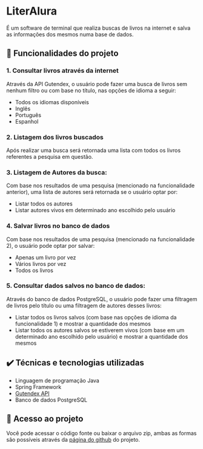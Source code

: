 # LiterAlura
É um software de terminal que realiza buscas de livros na internet e salva as informações dos mesmos numa base de dados.

## 🔨 Funcionalidades do projeto
### 1. Consultar livros através da internet
Através da API Gutendex, o usuário pode fazer uma busca de livros sem nenhum filtro ou com base no título, nas opções de idioma a seguir:  
- Todos os idiomas disponíveis
- Inglês  
- Português
- Espanhol
### 2. Listagem dos livros buscados
Após realizar uma busca será retornada uma lista com todos os livros referentes a pesquisa em questão.
### 3. Listagem de Autores da busca:
Com base nos resultados de uma pesquisa (mencionado na funcionalidade anterior), uma lista de autores será retornada se o usuário optar por:
- Listar todos os autores
- Listar autores vivos em determinado ano escolhido pelo usuário
### 4. Salvar livros no banco de dados
Com base nos resultados de uma pesquisa (mencionado na funcionalidade 2), o usuário pode optar por salvar:
- Apenas um livro por vez
- Vários livros por vez
- Todos os livros 
### 5. Consultar dados salvos no banco de dados:
Através do banco de dados PostgreSQL, o usuário pode fazer uma filtragem de livros pelo título ou uma filtragem de autores desses livros:
- Listar todos os livros salvos (com base nas opções de idioma da funcionalidade 1) e mostrar a quantidade dos mesmos
- Listar todos os autores salvos se estiverem vivos (com base em um determinado ano escolhido pelo usuário) e mostrar a quantidade dos mesmos

## ✔️ Técnicas e tecnologias utilizadas
- Linguagem de programação Java
- Spring Framework
- [Gutendex API](https://gutendex.com/)
- Banco de dados PostgreSQL

## 📁 Acesso ao projeto
Você pode acessar o código fonte ou baixar o arquivo zip, ambas as formas são possíveis através da [página do github](https://github.com/PedroHenriqueMQ/Chellenge_LiterAlura-OracleNextEducation) do projeto.
